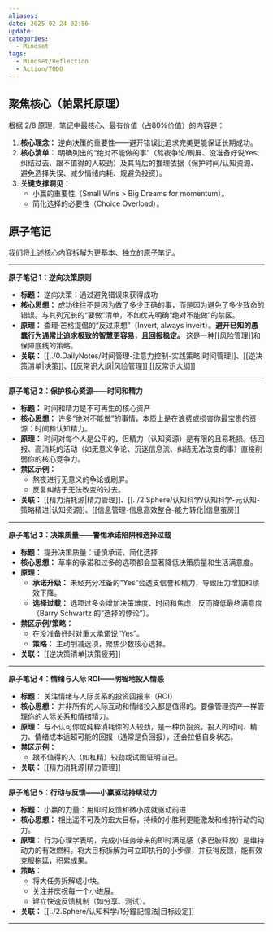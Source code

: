 ```yaml
---
aliases: 
date: 2025-02-24 02:56
update: 
categories:
  - Mindset
tags:
  - Mindset/Reflection
  - Action/TODO
---
```


## 聚焦核心（帕累托原理）

根据 2/8 原理，笔记中最核心、最有价值（占80%价值）的内容是：

1.  **核心理念：** 逆向决策的重要性——避开错误比追求完美更能保证长期成功。
2.  **核心清单：** 明确列出的“绝对不能做的事”（熬夜争论/刷屏、没准备好说Yes、纠结过去、跟不值得的人较劲）及其背后的推理依据（保护时间/认知资源、避免选择失误、减少情绪内耗、规避负投资）。
3.  **关键支撑洞见：**
    *   小赢的重要性（Small Wins > Big Dreams for momentum）。
    *   简化选择的必要性（Choice Overload）。

## 原子笔记

我们将上述核心内容拆解为更基本、独立的原子笔记。

---

**原子笔记 1：逆向决策原则**

*   **标题：** 逆向决策：通过避免错误来获得成功
*   **核心思想：** 成功往往不是因为做了多少正确的事，而是因为避免了多少致命的错误。与其列冗长的“要做”清单，不如优先明确“绝对不能做”的禁区。
*   **原理：** 查理·芒格提倡的“反过来想”（Invert, always invert）。**避开已知的愚蠢行为通常比追求极致的智慧更容易，且回报稳定。** 这是一种[[风险管理]]和保障底线的策略。
*   **关联：** [[../0.DailyNotes/时间管理-注意力控制-实践策略|时间管理]]、[[逆决策清单|决策]]、[[反常识大纲|风险管理]] [[反常识大纲]]

---

**原子笔记 2：保护核心资源——时间和精力**

*   **标题：** 时间和精力是不可再生的核心资产
*   **核心思想：** 许多“绝对不能做”的事情，本质上是在浪费或损害你最宝贵的资源：时间和认知精力。
*   **原理：** 时间对每个人是公平的，但精力（认知资源）是有限的且易耗损。低回报、高消耗的活动（如无意义争论、沉迷信息流、纠结无法改变的事）直接削弱你的核心竞争力。
*   **禁区示例：**
    *   熬夜进行无意义的争论或刷屏。
    *   反复纠结于无法改变的过去。
*   **关联：** [[精力消耗源|精力管理]]、[[../2.Sphere/认知科学/认知科学-元认知-策略精进|认知资源]]、[[信息管理-信息高效整合-能力转化|信息茧房]]

---

**原子笔记 3：决策质量——警惕承诺陷阱和选择过载**

*   **标题：** 提升决策质量：谨慎承诺，简化选择
*   **核心思想：** 草率的承诺和过多的选项都会显著降低决策质量和生活满意度。
*   **原理：**
    *   **承诺升级：** 未经充分准备的“Yes”会透支信誉和精力，导致压力增加和绩效下降。
    *   **选择过载：** 选项过多会增加决策难度、时间和焦虑，反而降低最终满意度（Barry Schwartz 的“选择的悖论”）。
*   **禁区示例/策略：**
    *   在没准备好时对重大承诺说“Yes”。
    *   **策略：** 主动削减选项，聚焦少数核心选择。
*   **关联：** [[逆决策清单|决策疲劳]]

---

**原子笔记 4：情绪与人际 ROI——明智地投入情感**

*   **标题：** 关注情绪与人际关系的投资回报率（ROI）
*   **核心思想：** 并非所有的人际互动和情绪投入都是值得的。要像管理资产一样管理你的人际关系和情绪精力。
*   **原理：** 与不认可你或纯粹消耗你的人较劲，是一种负投资。投入的时间、精力、情绪成本远超可能的回报（通常是负回报），还会拉低自身状态。
*   **禁区示例：**
    *   跟不值得的人（如杠精）较劲或试图证明自己。
*   **关联：** [[精力消耗源|精力管理]]

---

**原子笔记 5：行动与反馈——小赢驱动持续动力**

*   **标题：** 小赢的力量：用即时反馈和微小成就驱动前进
*   **核心思想：** 相比遥不可及的宏大目标，持续的小胜利更能激发和维持行动的动力。
*   **原理：** 行为心理学表明，完成小任务带来的即时满足感（多巴胺释放）是维持动力的有效燃料。将大目标拆解为可立即执行的小步骤，并获得反馈，能有效克服拖延，积累成果。
*   **策略：**
    *   将大任务拆解成小块。
    *   关注并庆祝每一个小进展。
    *   建立快速反馈机制（如分享、测试）。
*   **关联：** [[../2.Sphere/认知科学/1分鐘記憶法|目标设定]]

---

